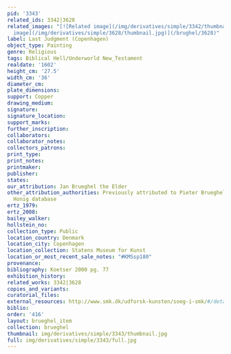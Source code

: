 ```yaml
---
pid: '3343'
related_ids: 3342|3628
related_images: "[![Related image](/img/derivatives/simple/3342/thumbnail.jpg)](/brughel/3342)|[![Related
  image](/img/derivatives/simple/3628/thumbnail.jpg)](/brughel/3628)"
label: Last Judgment (Copenhagen)
object_type: Painting
genre: Religious
tags: Biblical Hell/Underworld New_Testament
realdate: '1602'
height_cm: '27.5'
width_cm: '36'
diameter_cm: 
plate_dimensions: 
support: Copper
drawing_medium: 
signature: 
signature_location: 
support_marks: 
further_inscription: 
collaborators: 
collaborator_notes: 
collectors_patrons: 
print_type: 
print_notes: 
printmaker: 
publisher: 
states: 
our_attribution: Jan Brueghel the Elder
other_attribution_authorities: Previously attributed to Pieter Brueghel the Younger,
  Honig database
ertz_1979: 
ertz_2008: 
bailey_walker: 
hollstein_no: 
collection_type: Public
location_country: Denmark
location_city: Copenhagen
location_collection: Statens Museum for Kunst
location_or_most_recent_sale_notes: "#KMSsp180"
provenance: 
bibliography: Koetser 2000 pg. 77
exhibition_history: 
related_works: 3342|3628
copies_and_variants: 
curatorial_files: 
external_resources: http://www.smk.dk/udforsk-kunsten/soeg-i-smk/#/detail/KMSsp180
biblio: 
order: '416'
layout: brueghel_item
collection: brueghel
thumbnail: img/derivatives/simple/3343/thumbnail.jpg
full: img/derivatives/simple/3343/full.jpg
---
```

